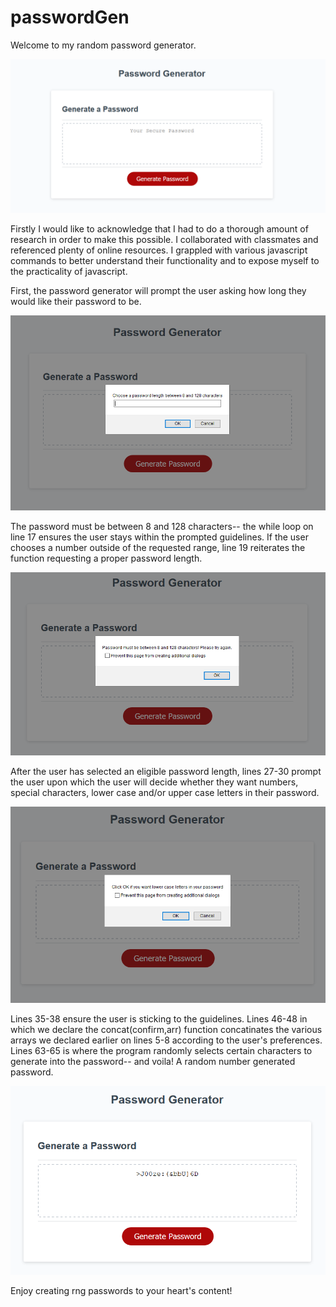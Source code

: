# passwordGen
Welcome to my random password generator.

![Starting Image](media/stage1.png)

Firstly I would like to acknowledge that I had to do a thorough amount of research in order to make this possible. I collaborated with classmates and referenced plenty of online resources. I grappled with various javascript commands to better understand their functionality and to expose myself to the practicality of javascript.

First, the password generator will prompt the user asking how long they would like their password to be. 

![Initial Prompt](media/stage2.png)

The password must be between 8 and 128 characters-- the while loop on line 17 ensures the user stays within the prompted guidelines.
If the user chooses a number outside of the requested range, line 19 reiterates the function requesting a proper password length.

![Failure to Comply](media/stagefail.png)

After the user has selected an eligible password length, lines 27-30 prompt the user upon which the user will decide whether they want numbers, special characters, lower case and/or upper case letters in their password. 

![One Example of a Prompt](media/stage6.png)

Lines 35-38 ensure the user is sticking to the guidelines. Lines 46-48 in which we declare the concat(confirm,arr) function concatinates the various arrays we declared earlier on lines 5-8 according to the user's preferences. Lines 63-65 is where the program randomly selects certain characters to generate into the password-- and voila! A random number generated password.

![Final Product!](media/stage8.png)

Enjoy creating rng passwords to your heart's content!